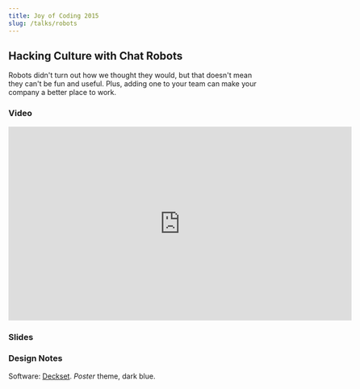 ```yaml
---
title: Joy of Coding 2015
slug: /talks/robots
---
```


## Hacking Culture with Chat Robots

Robots didn't turn out how we thought they would, but that doesn't mean they can't be fun and useful.
Plus, adding one to your team can make your company a better place to work.

### Video

<iframe width="680" height="385" src="https://www.youtube.com/embed/0wJxgYfqwHo?list=PLLiioAbFTbKNpjG_yNpNfhAmQ9KsxFzX7" frameborder="0" allowfullscreen></iframe>

### Slides

<p>
<script async class="speakerdeck-embed" data-id="fabe4a0b2ad64a6cb778654eeb5aefeb"
data-ratio="1.77777777777778" src="//speakerdeck.com/assets/embed.js"></script>
</script>
</p>

### Design Notes

Software: [Deckset](http://www.decksetapp.com/). _Poster_ theme, dark blue.
